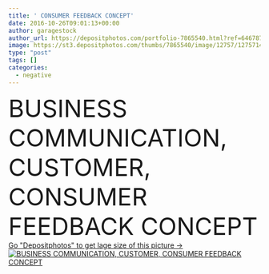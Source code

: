 ```yaml
---
title: ' CONSUMER FEEDBACK CONCEPT'
date: 2016-10-26T09:01:13+00:00
author: garagestock
author_url: https://depositphotos.com/portfolio-7865540.html?ref=64678756
image: https://st3.depositphotos.com/thumbs/7865540/image/12757/127571420/api_thumb_450.jpg?forcejpeg=true
type: "post"
tags: []
categories: 
  - negative
---
```

<div aling="center">
            <font size="60"> BUSINESS COMMUNICATION, CUSTOMER, CONSUMER FEEDBACK CONCEPT</font>   
</div>
<div>
    <a href='https://depositphotos.com/127571420/stock-photo-consumer-feedback-concept.html?ref=64678756' target=_blank > Go "Depositphotos" to get lage size of this picture ->
        <img href='https://depositphotos.com/127571420/stock-photo-consumer-feedback-concept.html?ref=64678756' src='https://st3.depositphotos.com/7865540/12757/i/950/depositphotos_127571420-stock-photo-consumer-feedback-concept.jpg?forcejpeg=true' alt='BUSINESS COMMUNICATION, CUSTOMER, CONSUMER FEEDBACK CONCEPT' >
    </a>
</div>

